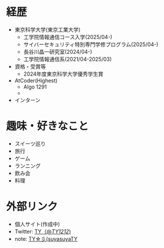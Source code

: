# 経歴
- 東京科学大学(東京工業大学)
  - 工学院情報通信コース入学(2025/04-)
  - サイバーセキュリティ特別専門学修プログラム(2025/04-)
  - 長谷川晶一研究室(2024/04-)
  - 工学院情報通信系(2021/04-2025/03)
- 資格・受賞等
  - 2024年度東京科学大学優秀学生賞
- AtCoder(Highest)
  - Algo 1291
  -    
- インターン

# 趣味・好きなこと
- スイーツ巡り
- 旅行
- ゲーム
- ランニング
- 飲み会
- 料理

# 外部リンク
- 個人サイト(作成中)
- Twitter: [TY（@_TY1212_)](https://x.com/_TY1212_)
- note: [TY☆彡(suyasuyaTY](https://note.com/suyasuya_ty)  
